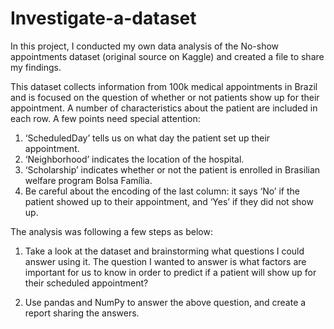 # Investigate-a-dataset

In this project, I conducted my own data analysis of the  No-show appointments dataset (original source on Kaggle) and created a file to share my findings.

This dataset collects information from 100k medical appointments in Brazil and is focused on the question of whether or not patients show up for their appointment. A number of characteristics about the patient are included in each row. A few points need special attention:

1. ‘ScheduledDay’ tells us on what day the patient set up their appointment.
2. ‘Neighborhood’ indicates the location of the hospital.
3. ‘Scholarship’ indicates whether or not the patient is enrolled in Brasilian welfare program Bolsa Família.
4. Be careful about the encoding of the last column: it says ‘No’ if the patient showed up to their appointment, and ‘Yes’ if they did not show up.

The analysis was following a few steps as below:

1. Take a look at the dataset and brainstorming what questions I could answer using it. The question I wanted to answer is what factors are important for us to know in order to predict if a patient will show up for their scheduled appointment?

2. Use pandas and NumPy to answer the above question, and create a report sharing the answers. 
